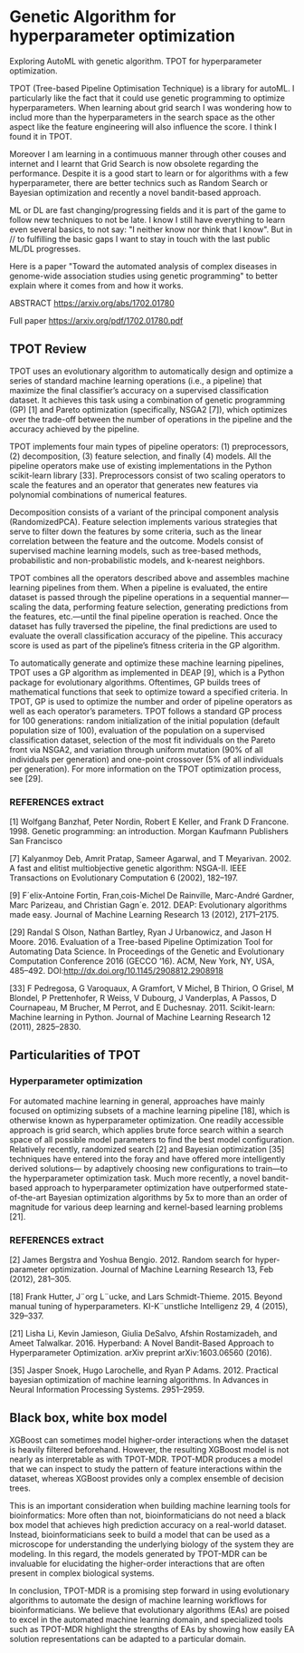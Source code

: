 # Genetic Algorithm for hyperparameter optimization
Exploring AutoML with genetic algorithm. TPOT for hyperparameter optimization.

TPOT (Tree-based Pipeline Optimisation Technique) is a library for autoML. I particularly like the fact that it could use genetic programming to optimize hyperparameters. When learning about grid search I was wondering how to includ more than the hyperparameters in the search space as the other aspect like the feature engineering will also influence the score. I think I found it in TPOT.

Moreover I am learning in a contimuous manner through other couses and internet and I learnt that Grid Search is now obsolete regarding the performance. Despite it is a good start to learn or for algorithms with a few hyperparameter, there are better technics such as Random Search or Bayesian optimization and recently a novel bandit-based approach.

ML or DL are fast changing/progressing fields and it is part of the game to follow new techniques to not be late. I know I still have everything to learn even several basics, to not say: "I neither know nor think that I know". But in // to fulfilling the basic gaps I want to stay in touch with the last public ML/DL progresses.

Here is a paper "Toward the automated analysis of complex diseases in genome-wide association studies using genetic programming" to better explain where it comes from and how it works.

ABSTRACT 
https://arxiv.org/abs/1702.01780

Full paper
https://arxiv.org/pdf/1702.01780.pdf


## TPOT Review
TPOT uses an evolutionary algorithm to automatically design and optimize a series of standard machine learning operations (i.e., a pipeline) that maximize the final classifier’s accuracy on a supervised classification dataset. It achieves this task using a combination of genetic programming (GP) [1] and
Pareto optimization (specifically, NSGA2 [7]), which optimizes over the trade-off between the number of operations in the pipeline and the accuracy achieved by the pipeline.

TPOT implements four main types of pipeline operators: (1) preprocessors, (2) decomposition, (3) feature selection, and finally (4) models. All the pipeline operators make use of existing implementations in the Python scikit-learn library [33]. Preprocessors consist of two scaling operators to scale the features and an operator that generates new features via polynomial combinations of numerical features.

Decomposition consists of a variant of the principal component analysis (RandomizedPCA). Feature selection implements various strategies that serve to filter down the features by
some criteria, such as the linear correlation between the feature and the outcome. Models consist of supervised machine learning models, such as tree-based methods, probabilistic and non-probabilistic models, and k-nearest neighbors.

TPOT combines all the operators described above and assembles machine learning pipelines from them. When a pipeline is evaluated, the entire dataset is passed through the pipeline operations in a sequential manner—scaling the data, performing feature selection, generating predictions from the features, etc.—until the final pipeline operation is reached. Once the dataset has fully traversed the pipeline, the final predictions are used to evaluate the overall classification accuracy of the pipeline. This accuracy score is used as part of the pipeline’s fitness criteria in the GP algorithm.

To automatically generate and optimize these machine learning pipelines, TPOT uses a GP algorithm as implemented in DEAP [9], which is a Python package for evolutionary algorithms. Oftentimes, GP builds trees of mathematical functions that seek to optimize toward a specified criteria. In TPOT, GP is used to optimize the number and order of pipeline operators as well as each operator’s parameters. TPOT follows a standard GP process for 100 generations: random initialization of the initial population (default population size of 100), evaluation of the population on a supervised classification dataset, selection of the most fit individuals on the Pareto front via NSGA2, and variation through uniform mutation (90% of all individuals per generation) and one-point crossover (5% of all individuals per generation). For more information on the TPOT optimization process, see [29].

### REFERENCES extract
[1] Wolfgang Banzhaf, Peter Nordin, Robert E Keller, and Frank D Francone. 1998. Genetic programming: an introduction. Morgan Kaufmann Publishers San Francisco

[7] Kalyanmoy Deb, Amrit Pratap, Sameer Agarwal, and T Meyarivan. 2002. A fast and elitist multiobjective genetic algorithm: NSGA-II. IEEE Transactions on Evolutionary Computation 6 (2002), 182–197.

[9] F´elix-Antoine Fortin, Fran¸cois-Michel De Rainville, Marc-André Gardner, Marc Parizeau, and Christian Gagn´e. 2012. DEAP: Evolutionary algorithms made easy. Journal of Machine Learning Research 13 (2012), 2171–2175.

[29] Randal S Olson, Nathan Bartley, Ryan J Urbanowicz, and Jason H Moore. 2016. Evaluation of a Tree-based Pipeline Optimization Tool for Automating Data Science. In Proceedings of the Genetic and Evolutionary Computation Conference 2016 (GECCO ’16). ACM, New York, NY, USA, 485–492. DOI:http://dx.doi.org/10.1145/2908812.2908918

[33] F Pedregosa, G Varoquaux, A Gramfort, V Michel, B Thirion, O Grisel, M Blondel, P Prettenhofer, R Weiss, V Dubourg, J Vanderplas, A Passos, D Cournapeau, M Brucher, M Perrot, and E Duchesnay. 2011. Scikit-learn: Machine learning in Python. Journal of Machine Learning Research 12 (2011), 2825–2830.


## Particularities of TPOT

### Hyperparameter optimization

For automated machine learning in general, approaches have mainly focused on optimizing subsets of a machine learning pipeline [18], which is otherwise known as hyperparameter optimization. One readily accessible approach is grid search, which applies brute force search within a search space of all possible model parameters to find the best model configuration. Relatively recently, randomized search [2] and Bayesian optimization [35] techniques have entered into the foray and have offered more intelligently derived solutions— by adaptively choosing new configurations to train—to the hyperparameter optimization task. Much more recently, a novel bandit-based approach to hyperparameter optimization have outperformed state-of-the-art Bayesian optimization algorithms by 5x to more than an order of magnitude for various deep learning and kernel-based learning problems [21].


### REFERENCES extract
[2] James Bergstra and Yoshua Bengio. 2012. Random search for hyper-parameter optimization. Journal of Machine Learning Research 13, Feb (2012), 281–305.

[18] Frank Hutter, J¨org L¨ucke, and Lars Schmidt-Thieme. 2015. Beyond manual tuning of hyperparameters. KI-K¨unstliche Intelligenz 29, 4 (2015), 329–337.

[21] Lisha Li, Kevin Jamieson, Giulia DeSalvo, Afshin Rostamizadeh, and Ameet Talwalkar. 2016. Hyperband: A Novel Bandit-Based Approach to Hyperparameter Optimization. arXiv preprint arXiv:1603.06560 (2016).

[35] Jasper Snoek, Hugo Larochelle, and Ryan P Adams. 2012. Practical bayesian optimization of machine learning algorithms. In Advances in Neural Information Processing Systems. 2951–2959.

## Black box, white box model
XGBoost can sometimes model higher-order interactions when the dataset is heavily filtered beforehand. However, the resulting XGBoost model is not nearly as interpretable as with TPOT-MDR. TPOT-MDR produces a model that we can inspect to study the pattern of feature interactions within the dataset, whereas XGBoost provides only a complex ensemble of decision trees.

This is an important consideration when building machine learning tools for bioinformatics: More often than not, bioinformaticians do not need a black box model that achieves high prediction accuracy on a real-world dataset. Instead, bioinformaticians seek to build a model that can be used as a microscope for understanding the underlying biology of the system they are modeling. In this regard, the models generated by TPOT-MDR can be invaluable for elucidating the higher-order interactions that are often present in complex biological systems.

In conclusion, TPOT-MDR is a promising step forward in using evolutionary algorithms to automate the design of machine learning workflows for bioinformaticians. We believe that evolutionary algorithms (EAs) are poised to excel in the automated machine learning domain, and specialized tools such as TPOT-MDR highlight the strengths of EAs by showing how easily EA solution representations can be adapted to a particular domain.
